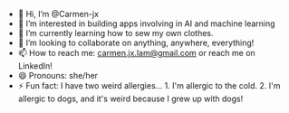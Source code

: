 - 👋 Hi, I’m @Carmen-jx
- 👀 I’m interested in building apps involving in AI and machine learning
- 🌱 I’m currently learning how to sew my own clothes.
- 💞️ I’m looking to collaborate on anything, anywhere, everything!
- 📫 How to reach me: carmen.jx.lam@gmail.com or reach me on LinkedIn!
- 😄 Pronouns: she/her
- ⚡ Fun fact: I have two weird allergies... 1. I'm allergic to the cold. 2. I'm allergic to dogs, and it's weird because I grew up with dogs!

<!---
Carmen-jx/Carmen-jx is a ✨ special ✨ repository because its `README.md` (this file) appears on your GitHub profile.
You can click the Preview link to take a look at your changes.
--->
